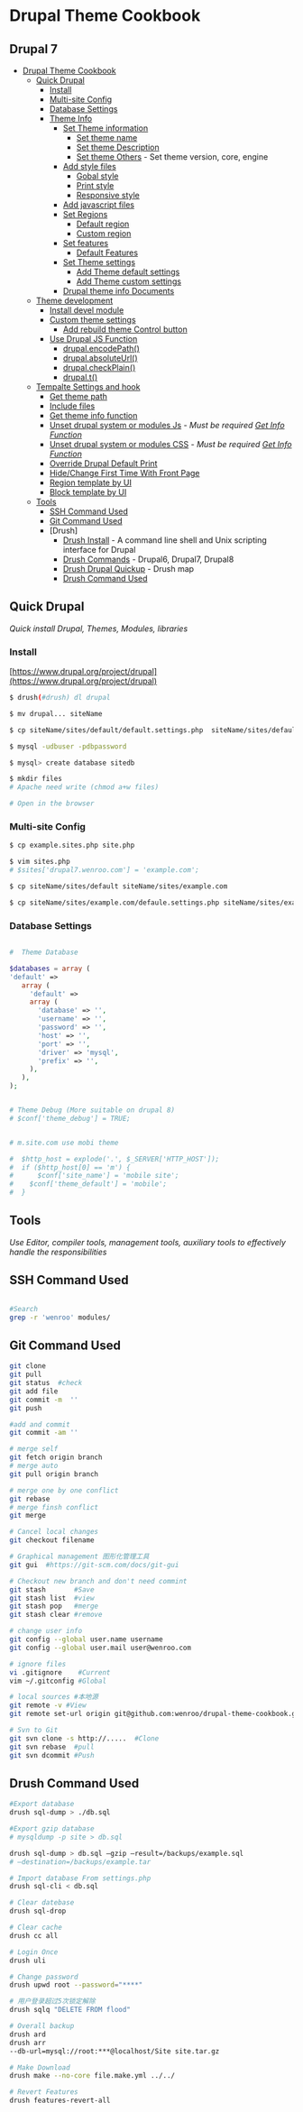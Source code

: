 # Drupal Theme Cookbook

## Drupal 7

* [Drupal Theme Cookbook](#drupal-theme-cookbook)
   * [Quick Drupal](#quick-drupal)
      * [Install](#install)
      * [Multi-site Config](#multi-site-config)
      * [Database Settings](#database-settings)
      * [Theme Info](https://github.com/wenroo/drupal-theme-cookbook/blob/master/Help/INFO.md)
        * [Set Theme information](https://github.com/wenroo/drupal-theme-cookbook/blob/master/Help/INFO.md#theme-config)
          * [Set theme name](https://github.com/wenroo/drupal-theme-cookbook/blob/master/Help/INFO.md#theme-name)
          * [Set theme Description](https://github.com/wenroo/drupal-theme-cookbook/blob/master/Help/INFO.md#theme-description)
          * [Set theme Others](https://github.com/wenroo/drupal-theme-cookbook/blob/master/Help/INFO.md#theme-description) - Set theme version,
      core, engine  
        * [Add style files](https://github.com/wenroo/drupal-theme-cookbook/blob/master/Help/INFO.md#Add-style-files)
          * [Gobal style](https://github.com/wenroo/drupal-theme-cookbook/blob/master/Help/INFO.md#gobal-style)
          * [Print style](https://github.com/wenroo/drupal-theme-cookbook/blob/master/Help/INFO.md#print-style)
          * [Responsive style](https://github.com/wenroo/drupal-theme-cookbook/blob/master/Help/INFO.md#responsive-style)
        * [Add javascript files](https://github.com/wenroo/drupal-theme-cookbook/blob/master/Help/INFO.md#Add-javascript-files)
        * [Set Regions](https://github.com/wenroo/drupal-theme-cookbook/blob/master/Help/INFO.md#drupal-regions)
          * [Default region](https://github.com/wenroo/drupal-theme-cookbook/blob/master/Help/INFO.md#default-region)
          * [Custom region](https://github.com/wenroo/drupal-theme-cookbook/blob/master/Help/INFO.md#custom-region)
        * [Set features](https://github.com/wenroo/drupal-theme-cookbook/blob/master/Help/INFO.md#Set-features)
          * [Default Features](https://github.com/wenroo/drupal-theme-cookbook/blob/master/Help/INFO.md#default-features)
        * [Set Theme settings](https://github.com/wenroo/drupal-theme-cookbook/blob/master/Help/INFO.md#set-theme-settings)
          * [Add Theme default settings](https://github.com/wenroo/drupal-theme-cookbook/blob/master/Help/INFO.md#add-theme-default-settings)
          * [Add Theme custom settings](https://github.com/wenroo/drupal-theme-cookbook/blob/master/Help/INFO.md#add-theme-custom-settings)
        * [Drupal theme info Documents](https://www.drupal.org/node/171205)
   * [Theme development](https://github.com/wenroo/drupal-theme-cookbook/blob/master/Help/DEV.md)
      * [Install devel module](https://github.com/wenroo/drupal-theme-cookbook/blob/master/Help/DEV.md#install-devel-module)
      * [Custom theme settings](https://github.com/wenroo/drupal-theme-cookbook/blob/master/Help/DEV.md#custom-theme-settings)
        * [Add rebuild theme Control button](https://github.com/wenroo/drupal-theme-cookbook/blob/master/Help/DEV.md#theme-rebuild-control-button)
      * [Use Drupal JS Function](https://github.com/wenroo/drupal-theme-cookbook/blob/master/Help/DEV.md#drupal-javascript-function)
        * [drupal.encodePath()](https://github.com/wenroo/drupal-theme-cookbook/blob/master/Help/DEV.md#encodepath)
        * [drupal.absoluteUrl()](https://github.com/wenroo/drupal-theme-cookbook/blob/master/Help/DEV.md#absoluteUrl)
        * [drupal.checkPlain()](https://github.com/wenroo/drupal-theme-cookbook/blob/master/Help/DEV.md#checkplain)
        * [drupal.t()](https://github.com/wenroo/drupal-theme-cookbook/blob/master/Help/DEV.md#t)
   * [Tempalte Settings and  hook](https://github.com/wenroo/drupal-theme-cookbook/blob/master/Help/TEMPLATE.md)
      * [Get theme path](https://github.com/wenroo/drupal-theme-cookbook/blob/master/Help/TEMPLATE.md#get-theme-path)
      * [Include files](https://github.com/wenroo/drupal-theme-cookbook/blob/master/Help/TEMPLATE.md#include-files)
      * [Get theme info function](https://github.com/wenroo/drupal-theme-cookbook/blob/master/Help/TEMPLATE.md#get-theme-info)
      * [Unset drupal system or modules Js](https://github.com/wenroo/drupal-theme-cookbook/blob/master/Help/TEMPLATE.md#unset-drupal-js) - *Must be required [Get Info Function](https://github.com/wenroo/drupal-theme-cookbook/blob/master/Help/TEMPLATE.md#get-theme-info)*
      * [Unset drupal system or modules CSS](https://github.com/wenroo/drupal-theme-cookbook/blob/master/Help/TEMPLATE.md#unset-drupal-css) - *Must be required [Get Info Function](https://github.com/wenroo/drupal-theme-cookbook/blob/master/Help/TEMPLATE.md#get-theme-info)*
      * [Override Drupal Default Print](https://github.com/wenroo/drupal-theme-cookbook/blob/master/Help/TEMPLATE.md#override-drupal-default-print)
      * [Hide/Change First Time With Front Page](https://github.com/wenroo/drupal-theme-cookbook/blob/master/Help/TEMPLATE.md#hook-first-time-message)
      * [Region template by UI](https://github.com/wenroo/drupal-theme-cookbook/blob/master/Help/TEMPLATE.md#region-template-by-ui)
      * [Block template by UI](https://github.com/wenroo/drupal-theme-cookbook/blob/master/Help/TEMPLATE.md#block-template-by-ui)
   * [Tools](#tools)
      * [SSH Command Used](#ssh-command-used)
      * [Git Command Used](#git-command-used)
      * [Drush]
         * [Drush Install](http://www.drush.org/en/master/) - A command line shell and Unix scripting interface for Drupal
         * [Drush Commands](http://drushcommands.com/) - Drupal6, Drupal7, Drupal8
         * [Drush Drupal Quickup](https://github.com/Paulmicha/drupal-quickup/blob/master/drupal_setup.sh) - Drush map
         * [Drush Command Used](#drush-command-used)

## Quick Drupal
*Quick install Drupal, Themes, Modules, libraries*

### Install
[https://www.drupal.org/project/drupal](https://www.drupal.org/project/drupal)

```bash
$ drush(#drush) dl drupal

$ mv drupal... siteName

$ cp siteName/sites/default/default.settings.php  siteName/sites/default/settings.php

$ mysql -udbuser -pdbpassword

$ mysql> create database sitedb

$ mkdir files
# Apache need write (chmod a+w files)

# Open in the browser

```

### Multi-site Config
```bash
$ cp example.sites.php site.php

$ vim sites.php
# $sites['drupal7.wenroo.com'] = 'example.com';

$ cp siteName/sites/default siteName/sites/example.com

$ cp siteName/sites/example.com/defaule.settings.php siteName/sites/example.com/settings.php

```

### Database Settings
```php

#  Theme Database

$databases = array (
'default' =>
   array (
     'default' =>
     array (
       'database' => '',
       'username' => '',
       'password' => '',
       'host' => '',
       'port' => '',
       'driver' => 'mysql',
       'prefix' => '',
     ),
   ),
);


# Theme Debug (More suitable on drupal 8)
# $conf['theme_debug'] = TRUE;


# m.site.com use mobi theme

#  $http_host = explode('.', $_SERVER['HTTP_HOST']);
#  if ($http_host[0] == 'm') {
# 	   $conf['site_name'] = 'mobile site';
#    $conf['theme_default'] = 'mobile';
#  }

```

## Tools
*Use Editor, compiler tools, management tools, auxiliary tools to effectively handle the responsibilities*

## SSH Command Used
```bash

#Search
grep -r 'wenroo' modules/

```

## Git Command Used
```bash
git clone
git pull
git status  #check
git add file
git commit -m  ''
git push

#add and commit
git commit -am ''

# merge self
git fetch origin branch
# merge auto
git pull origin branch

# merge one by one conflict
git rebase
# merge finsh conflict
git merge

# Cancel local changes
git checkout filename

# Graphical management 图形化管理工具
git gui  #https://git-scm.com/docs/git-gui

# Checkout new branch and don't need commint
git stash       #Save
git stash list  #view
git stash pop   #merge
git stash clear #remove

# change user info
git config --global user.name username
git config --global user.mail user@wenroo.com

# ignore files
vi .gitignore    #Current
vim ~/.gitconfig #Global

# local sources #本地源
git remote -v #View
git remote set-url origin git@github.com:wenroo/drupal-theme-cookbook.git  #edit

# Svn to Git
git svn clone -s http://.....  #Clone
git svn rebase  #pull
git svn dcommit #Push

```


## Drush Command Used
```bash
#Export database
drush sql-dump > ./db.sql

#Export gzip database
# mysqldump -p site > db.sql

drush sql-dump > db.sql —gzip —result=/backups/example.sql
# —destination=/backups/example.tar

# Import database From settings.php
drush sql‐cli < db.sql

# Clear datebase
drush sql-drop

# Clear cache
drush cc all

# Login Once
drush uli

# Change password
drush upwd root --password="****"

# 用户登录超过5次锁定解除
drush sqlq "DELETE FROM flood"

# Overall backup
drush ard
drush arr
--db-url=mysql://root:***@localhost/Site site.tar.gz

# Make Download
drush make --no-core file.make.yml ../../

# Revert Features
drush features-revert-all
```
